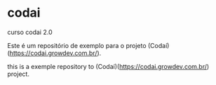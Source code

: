 # codai
 curso codai 2.0
 
 Este é um repositório de exemplo para o projeto (Codaí) (https://codai.growdev.com.br/).
 
 this is a exemple repository to (Codaí)(https://codai.growdev.com.br/) project.

 
